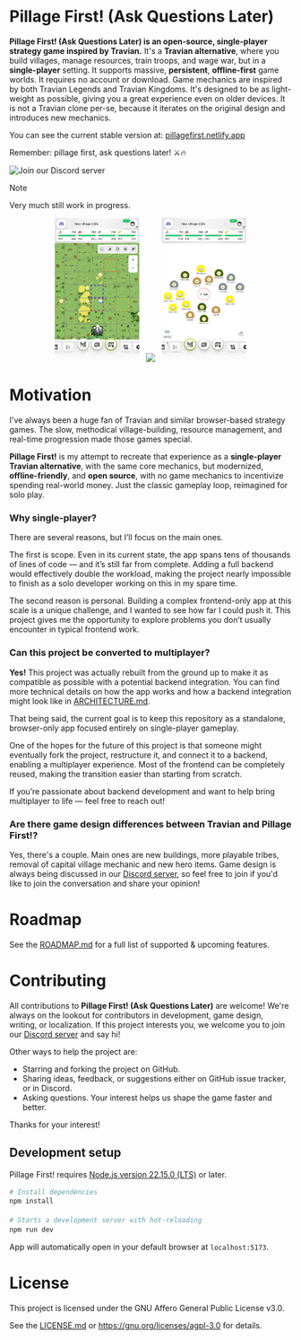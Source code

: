 # Pillage First! (Ask Questions Later)

**Pillage First! (Ask Questions Later) is an open-source, single-player strategy game inspired by Travian.**
It's a **Travian alternative**, where you build villages, manage resources, train troops, and wage war, but in a **single-player** setting.
It supports massive, **persistent**, **offline-first** game worlds. It requires no account or download.
Game mechanics are inspired by both Travian Legends and Travian Kingdoms. It's designed to be as light-weight as possible, giving you a
great experience even on older devices. It is not a Travian clone per-se, because it iterates on the original design and introduces new
mechanics.

You can see the current stable version at: [pillagefirst.netlify.app](https://pillagefirst.netlify.app)

Remember: pillage first, ask questions later! ⚔️🔥

![Join our Discord server](https://img.shields.io/discord/1282804642807283842?style=flat&logo=discord&logoColor=white&label=Join%20our%20Discord%20server&labelColor=%235865F2)

> [!NOTE]
> Very much still work in progress.

<p align="center">
  <img src="/.github/assets/mobile-map-view.png" width="30%">
  &nbsp;
  <img src="/.github/assets/mobile-building-view.png" width="30%">
  &nbsp;
  <img src="/.github/assets/mobile-resources-view.png" width="30%">
</p>

# Motivation

I've always been a huge fan of Travian and similar browser-based strategy games. The slow, methodical village-building, resource management,
and real-time progression made those games special.

**Pillage First!** is my attempt to recreate that experience as a **single-player Travian alternative**, with the same core mechanics, but
modernized,
**offline-friendly**, and **open source**, with no game mechanics to incentivize spending real-world money. Just the classic gameplay loop,
reimagined for solo play.

### Why single-player?

There are several reasons, but I’ll focus on the main ones.

The first is scope. Even in its current state, the app spans tens of thousands of lines of code — and it’s still far from complete. Adding a
full backend would effectively double the workload, making the project nearly impossible to finish as a solo developer working on this in my
spare time.

The second reason is personal. Building a complex frontend-only app at this scale is a unique challenge, and I wanted to see how far I could
push it. This project gives me the opportunity to explore problems you don’t usually encounter in typical frontend work.

### Can this project be converted to multiplayer?

**Yes!** This project was actually rebuilt from the ground up to make it as compatible as possible with a potential backend integration.
You can find more technical details on how the app works and how a backend integration might look like
in [ARCHITECTURE.md](/docs/ARCHITECTURE.md).

That being said, the current goal is to keep this repository as a standalone, browser-only app focused entirely on single-player gameplay.

One of the hopes for the future of this project is that someone might eventually fork the project, restructure it, and connect it to a
backend, enabling a multiplayer experience. Most of the frontend can be completely reused, making the transition easier than starting from
scratch.

If you’re passionate about backend development and want to help bring multiplayer to life — feel free to reach out!

### Are there game design differences between Travian and Pillage First!?

Yes, there's a couple. Main ones are new buildings, more playable tribes, removal of capital village mechanic and new hero items. Game
design is always being discussed in our [Discord server](https://discord.gg/Ep7NKVXUZA), so feel free to join if
you'd like to join the conversation and share your opinion!

# Roadmap

See the [ROADMAP.md](/docs/ROADMAP.md) for a full list of supported & upcoming features.

# Contributing

All contributions to **Pillage First! (Ask Questions Later)** are welcome! We're always on the lookout for contributors in development, game
design, writing, or localization.
If this project interests you, we welcome you to join our [Discord server](https://discord.gg/Ep7NKVXUZA) and say hi!

Other ways to help the project are:

- Starring and forking the project on GitHub.
- Sharing ideas, feedback, or suggestions either on GitHub issue tracker, or in Discord.
- Asking questions. Your interest helps us shape the game faster and better.

Thanks for your interest!

## Development setup

Pillage First! requires [Node.js version 22.15.0 (LTS)](https://nodejs.org/en/download) or later.

```bash
# Install dependencies
npm install

# Starts a development server with hot-reloading
npm run dev
```

App will automatically open in your default browser at `localhost:5173`.

# License

This project is licensed under the GNU Affero General Public License v3.0.

See the [LICENSE.md](/LICENSE.md) or https://gnu.org/licenses/agpl-3.0 for details.
